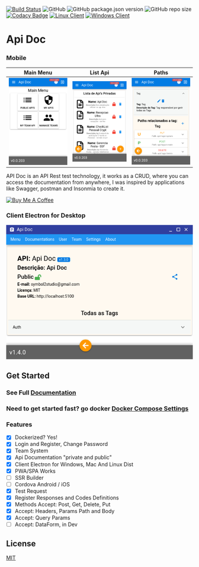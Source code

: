 [![Build Status](https://travis-ci.com/joaomede/Api-Doc.svg?branch=master)](https://travis-ci.com/joaomede/Api-Doc)
 ![GitHub](https://img.shields.io/github/license/joaomede/api-doc) ![GitHub package.json version](https://img.shields.io/github/package-json/v/joaomede/api-doc) ![GitHub repo size](https://img.shields.io/github/repo-size/joaomede/api-doc) [![Codacy Badge](https://api.codacy.com/project/badge/Grade/cb8e4c89586a43809c7a817a07f56309)](https://www.codacy.com/manual/joaomede/Api-Doc?utm_source=github.com&amp;utm_medium=referral&amp;utm_content=joaomede/Api-Doc&amp;utm_campaign=Badge_Grade) [![Linux Client](https://img.shields.io/badge/Linux_Client:_AppImage-v2.1.5-blue.svg)](https://sourceforge.net/projects/api-doc/files/Api%20Doc-2.1.5.AppImage/download) [![Windows Client](https://img.shields.io/badge/Windows_Client:_Setup_EXE-v2.1.5-blue.svg)](https://sourceforge.net/projects/api-doc/files/Api%20Doc%202.1.5.exe/download)  

# Api Doc

### Mobile
Main Menu             |  List Api          |Paths
:-----------------------:|:-------------------------:|:-----------------------:
![](documentation/docs/image/1.png)      |![](documentation/docs/image/2.png)     |![](documentation/docs/image/3.png) 

API Doc is an API Rest test technology, it works as a CRUD, where you can access the documentation from anywhere, I was inspired by applications like Swagger, postman and Insonmia to create it.

<a href="https://www.buymeacoffee.com/iSTozIC" target="_blank"><img src="https://cdn.buymeacoffee.com/buttons/lato-blue.png" alt="Buy Me A Coffee" style="height: 35px !important;width: 150px !important;" ></a>

### Client Electron for Desktop
![Destkop Electron](documentation/docs/image/electronDesktop.png)  


## Get Started
### See Full [Documentation](https://joaomede.github.io/Api-Doc)
### Need to get started fast? go docker [Docker Compose Settings](https://joaomede.github.io/Api-Doc/pages/Docker.html)

### Features

- [x] Dockerized? Yes!
- [x] Login and Register, Change Password
- [x] Team System
- [x] Api Documentation "private and public"
- [x] Client Electron for Windows, Mac And Linux Dist
- [x] PWA/SPA Works
- [ ] SSR Builder
- [ ] Cordova Android / iOS
- [x] Test Request
- [x] Register Responses and Codes Definitions
- [x] Methods Accept: Post, Get, Delete, Put
- [x] Accept: Headers, Params Path and Body
- [x] Accept: Query Params
- [ ] Accept: DataForm, in Dev

## License

  [MIT](LICENSE)
